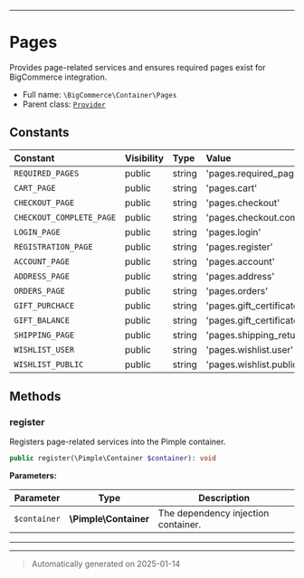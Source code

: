 ***

# Pages

Provides page-related services and ensures required pages exist for BigCommerce integration.



* Full name: `\BigCommerce\Container\Pages`
* Parent class: [`Provider`](./classes/BigCommerce/Container/Provider.md)


## Constants

| Constant | Visibility | Type | Value |
|:---------|:-----------|:-----|:------|
|`REQUIRED_PAGES`|public|string|&#039;pages.required_pages&#039;|
|`CART_PAGE`|public|string|&#039;pages.cart&#039;|
|`CHECKOUT_PAGE`|public|string|&#039;pages.checkout&#039;|
|`CHECKOUT_COMPLETE_PAGE`|public|string|&#039;pages.checkout.complete&#039;|
|`LOGIN_PAGE`|public|string|&#039;pages.login&#039;|
|`REGISTRATION_PAGE`|public|string|&#039;pages.register&#039;|
|`ACCOUNT_PAGE`|public|string|&#039;pages.account&#039;|
|`ADDRESS_PAGE`|public|string|&#039;pages.address&#039;|
|`ORDERS_PAGE`|public|string|&#039;pages.orders&#039;|
|`GIFT_PURCHACE`|public|string|&#039;pages.gift_certificate.purchase&#039;|
|`GIFT_BALANCE`|public|string|&#039;pages.gift_certificate.balance&#039;|
|`SHIPPING_PAGE`|public|string|&#039;pages.shipping_returns&#039;|
|`WISHLIST_USER`|public|string|&#039;pages.wishlist.user&#039;|
|`WISHLIST_PUBLIC`|public|string|&#039;pages.wishlist.public&#039;|


## Methods


### register

Registers page-related services into the Pimple container.

```php
public register(\Pimple\Container $container): void
```








**Parameters:**

| Parameter | Type | Description |
|-----------|------|-------------|
| `$container` | **\Pimple\Container** | The dependency injection container. |





***


***
> Automatically generated on 2025-01-14

